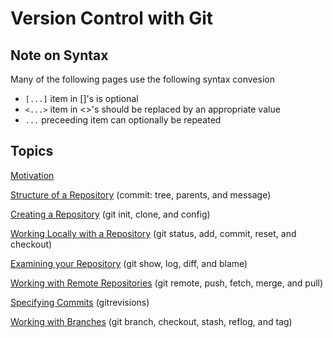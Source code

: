 # Version Control with Git

## Note on Syntax

Many of the following pages use the following syntax convesion

* `[...]` item in []'s is optional
* `<...>` item in <>'s should be replaced by an appropriate value
* `...` preceeding item can optionally be repeated

## Topics

[Motivation](Motivation)

[Structure of a Repository](Structure.md) (commit: tree, parents, and message)

[Creating a Repository](Creating) (git init, clone, and config)

[Working Locally with a Repository](Local) (git status, add, commit, reset, and checkout)

[Examining your Repository](History) (git show, log, diff, and blame)

[Working with Remote Repositories](Remote) (git remote, push, fetch, merge, and pull)

[Specifying Commits](References) (gitrevisions)

[Working with Branches](Branches) (git branch, checkout, stash, reflog, and tag)
